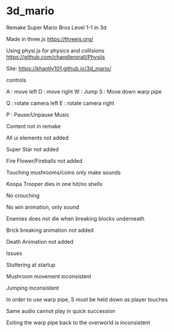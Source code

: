 # 3d_mario

Remake Super Mario Bros Level 1-1 in 3d

Made in three.js
https://threejs.org/

Using physi.js for physics and collisions
https://github.com/chandlerprall/Physijs


Site:  https://khantly101.github.io/3d_mario/

controls

A : move left
D : move right
W : Jump
S : Move down warp pipe

Q : rotate camera left
E : rotate camera right

P : Pause/Unpause Music

Content not in remake

All ui elements not added

Super Star not added

Fire Flower/Fireballs not added

Touching mushrooms/coins only make sounds

Koopa Trooper dies in one hit/no shells

No crouching

No win animation, only sound

Enemies does not die when breaking blocks underneath

Brick breaking animation not added

Death Animation not added

Issues

Stuttering at startup

Mushroom movement inconsistent

Jumping inconsistent

In order to use warp pipe, S must be held down as player touches

Same audio cannot play in quick succession

Exiting the warp pipe back to the overworld is inconsistent

